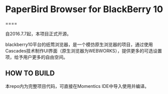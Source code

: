 # PaperBird Browser for BlackBerry 10
====

自2016.7.7起，本项目正式开源。

blackberry10平台的纸莺浏览器，是一个模仿原生浏览器的项目，通过使用Cascades技术制作UI界面（原生浏览器为WEBWORKS），提供更多的可选设置项，给予用户更多的自由空间。

## HOW TO BUILD

本repo内为完整项目代码，可直接在Momentics IDE中导入使用并编译。

